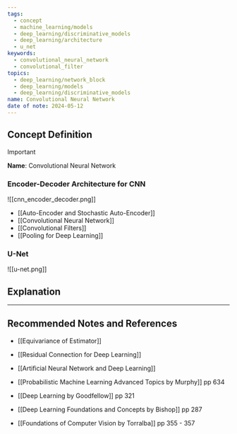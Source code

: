 ```yaml
---
tags:
  - concept
  - machine_learning/models
  - deep_learning/discriminative_models
  - deep_learning/architecture
  - u_net
keywords:
  - convolutional_neural_network
  - convolutional_filter
topics:
  - deep_learning/network_block
  - deep_learning/models
  - deep_learning/discriminative_models
name: Convolutional Neural Network
date of note: 2024-05-12
---
```


## Concept Definition

>[!important]
>**Name**: Convolutional Neural Network


### Encoder-Decoder Architecture for CNN

![[cnn_encoder_decoder.png]]

- [[Auto-Encoder and Stochastic Auto-Encoder]]
- [[Convolutional Neural Network]]
- [[Convolutional Filters]]
- [[Pooling for Deep Learning]]

### U-Net

![[u-net.png]]


## Explanation





-----------
##  Recommended Notes and References




- [[Equivariance of Estimator]]
- [[Residual Connection for Deep Learning]]

- [[Artificial Neural Network and Deep Learning]]

- [[Probabilistic Machine Learning Advanced Topics by Murphy]] pp 634
- [[Deep Learning by Goodfellow]] pp 321
- [[Deep Learning Foundations and Concepts by Bishop]] pp 287
- [[Foundations of Computer Vision by Torralba]]  pp 355 - 357